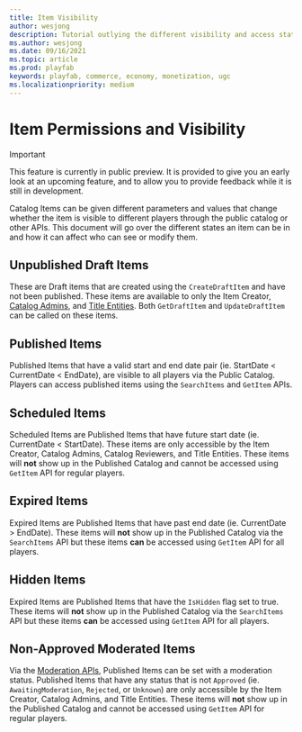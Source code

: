 ```yaml
---
title: Item Visibility
author: wesjong
description: Tutorial outlying the different visibility and access states an item can be in
ms.author: wesjong
ms.date: 09/16/2021
ms.topic: article
ms.prod: playfab
keywords: playfab, commerce, economy, monetization, ugc
ms.localizationpriority: medium
---
```


# Item Permissions and Visibility

> [!IMPORTANT]
> This feature is currently in public preview. It is provided to give you an early look at an upcoming feature, and to allow you to provide feedback while it is still in development.

Catalog Items can be given different parameters and values that change whether the item is visible to different players through the public catalog or other APIs. This document will go over the different states an item can be in and how it can affect who can see or modify them.

## Unpublished Draft Items
These are Draft items that are created using the `CreateDraftItem` and have not been published. These items are available to only the Item Creator, [Catalog Admins](/gaming/playfab/features/commerce/ugc/settings/#catalog-admins), and [Title Entities](/gaming/playfab/features/data/entities/#title). Both `GetDraftItem` and `UpdateDraftItem` can be called on these items.

## Published Items
Published Items that have a valid start and end date pair (ie. StartDate < CurrentDate < EndDate), are visible to all players via the Public Catalog. Players can access published items using the `SearchItems` and `GetItem` APIs.

## Scheduled Items
Scheduled Items are Published Items that have future start date (ie. CurrentDate < StartDate). These items are only accessible by the Item Creator, Catalog Admins, Catalog Reviewers, and Title Entities. These items will **not** show up in the Published Catalog and cannot be accessed using `GetItem` API for regular players.

## Expired Items

Expired Items are Published Items that have past end date (ie. CurrentDate > EndDate). These items will **not** show up in the Published Catalog via the `SearchItems` API but these items **can** be accessed using `GetItem` API for all players.

## Hidden Items

Expired Items are Published Items that have the `IsHidden` flag set to true. These items will **not** show up in the Published Catalog via the `SearchItems` API but these items **can** be accessed using `GetItem` API for all players.

## Non-Approved Moderated Items

Via the [Moderation APIs](/gaming/playfab/features/commerce/ugc/moderation), Published Items can be set with a moderation status. Published Items that have any status that is not `Approved` (ie. `AwaitingModeration`, `Rejected`, or `Unknown`) are only accessible by the Item Creator, Catalog Admins, and Title Entities. These items will **not** show up in the Published Catalog and cannot be accessed using `GetItem` API for regular players.
